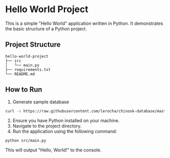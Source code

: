 # Hello World Project

This is a simple "Hello World" application written in Python. It demonstrates the basic structure of a Python project.

## Project Structure

```
hello-world-project
├── src
│   └── main.py
├── requirements.txt
└── README.md
```

## How to Run

1. Generate sample database

```bash
curl -s https://raw.githubusercontent.com/lerocha/chinook-database/master/ChinookDatabase/DataSources/Chinook_Sqlite.sql | sqlite3 Chinook.db
```

2. Ensure you have Python installed on your machine.
3. Navigate to the project directory.
4. Run the application using the following command:

```
python src/main.py
```

This will output "Hello, World!" to the console.
